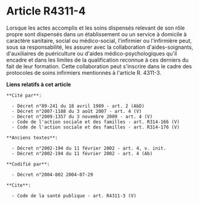 # Article R4311-4

Lorsque les actes accomplis et les soins dispensés relevant de son rôle propre sont dispensés dans un établissement ou un
service à domicile à caractère sanitaire, social ou médico-social, l'infirmier ou l'infirmière peut, sous sa responsabilité,
les assurer avec la collaboration d'aides-soignants, d'auxiliaires de puériculture ou d'aides médico-psychologiques qu'il
encadre et dans les limites de la qualification reconnue à ces derniers du fait de leur formation. Cette collaboration peut
s'inscrire dans le cadre des protocoles de soins infirmiers mentionnés à l'article R. 4311-3.

**Liens relatifs à cet article**

	**Cité par**:

	  - Décret n°89-241 du 18 avril 1989 - art. 2 (AbD)
	  - Décret n°2007-1188 du 3 août 2007 - art. 4 (V)
	  - Décret n°2009-1357 du 3 novembre 2009 - art. 4 (V)
	  - Code de l'action sociale et des familles - art. R314-166 (V)
	  - Code de l'action sociale et des familles - art. R314-176 (V)

	**Anciens textes**:

	  - Décret n°2002-194 du 11 février 2002 - art. 4, v. init.
	  - Décret n°2002-194 du 11 février 2002 - art. 4 (Ab)

	**Codifié par**:

	  - Décret n°2004-802 2004-07-29

	**Cite**:

	  - Code de la santé publique - art. R4311-3 (V)
